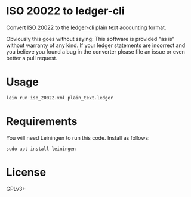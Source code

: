 # ISO 20022 to ledger-cli

Convert [ISO 20022](https://en.wikipedia.org/wiki/ISO_20022) to the
[ledger-cli](https://www.ledger-cli.org) plain text accounting format.

Obviously this goes without saying: This software is provided "as is"
without warranty of any kind. If your ledger statements are incorrect
and you believe you found a bug in the converter please file an issue
or even better a pull request.

# Usage

``` shell
lein run iso_20022.xml plain_text.ledger
```
# Requirements

You will need Leiningen to run this code. Install as follows:

``` shell
sudo apt install leiningen
```

# License

GPLv3+
